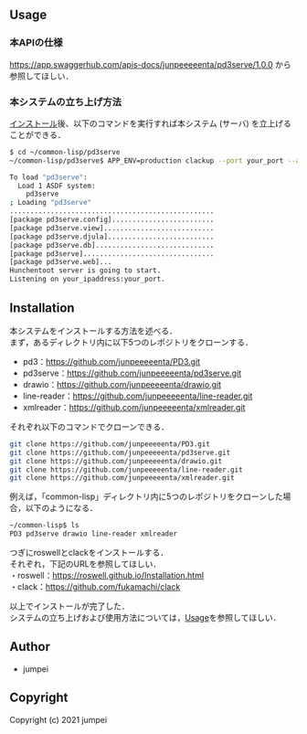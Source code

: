 ## Usage
### 本APIの仕様 
https://app.swaggerhub.com/apis-docs/junpeeeeenta/pd3serve/1.0.0 から参照してほしい．

### 本システムの立ち上げ方法 
[インストール](#installation)後、以下のコマンドを実行すれば本システム (サーバ) を立上げることができる．
```sh
$ cd ~/common-lisp/pd3serve
~/common-lisp/pd3serve$ APP_ENV=production clackup --port your_port --address your_ipaddress app.lisp

To load "pd3serve":
  Load 1 ASDF system:
    pd3serve
; Loading "pd3serve"
..................................................
[package pd3serve.config].........................
[package pd3serve.view]...........................
[package pd3serve.djula]..........................
[package pd3serve.db].............................
[package pd3serve]................................
[package pd3serve.web]...
Hunchentoot server is going to start.
Listening on your_ipaddress:your_port.

```

## Installation
本システムをインストールする方法を述べる．  
まず，あるディレクトリ内に以下5つのレポジトリをクローンする．  
- pd3：https://github.com/junpeeeeenta/PD3.git
- pd3serve：https://github.com/junpeeeeenta/pd3serve.git
- drawio：https://github.com/junpeeeeenta/drawio.git
- line-reader：https://github.com/junpeeeeenta/line-reader.git
- xmlreader：https://github.com/junpeeeeenta/xmlreader.git

それぞれ以下のコマンドでクローンできる．  
```sh
git clone https://github.com/junpeeeeenta/PD3.git
git clone https://github.com/junpeeeeenta/pd3serve.git
git clone https://github.com/junpeeeeenta/drawio.git
git clone https://github.com/junpeeeeenta/line-reader.git
git clone https://github.com/junpeeeeenta/xmlreader.git
```

例えば，「common-lisp」ディレクトリ内に5つのレポジトリをクローンした場合，以下のようになる．  

```sh
~/common-lisp$ ls
PD3 pd3serve drawio line-reader xmlreader
```
つぎにroswellとclackをインストールする．  
それぞれ，下記のURLを参照してほしい．  
・roswell：https://roswell.github.io/Installation.html  
・clack：https://github.com/fukamachi/clack

以上でインストールが完了した．  
システムの立ち上げおよび使用方法については，[Usage](#Usage)を参照してほしい．

## Author

* jumpei

## Copyright

Copyright (c) 2021 jumpei

